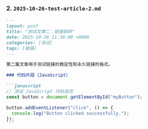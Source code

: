 ### 2. `2025-10-26-test-article-2.md`

````markdown
---
layout: post
title: "测试文章二：链接跳转"
date: 2025-10-26 11:30:00 +0800
categories: [测试]
tags: [链接]
---

第二篇文章用于测试链接的稳定性和永久链接的格式。

### 代码片段（JavaScript）

```javascript
// 测试 JavaScript 代码高亮
const button = document.getElementById("myButton");

button.addEventListener("click", () => {
  console.log("Button clicked successfully.");
});
```
````
